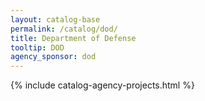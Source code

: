 ```yaml
---
layout: catalog-base
permalink: /catalog/dod/
title: Department of Defense
tooltip: DOD
agency_sponsor: dod
---
```


{% include catalog-agency-projects.html %}